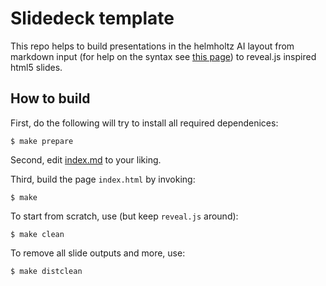 # Slidedeck template

This repo helps to build presentations in the helmholtz AI layout from markdown input (for help on the syntax see [this page](https://github.com/jgm/pandoc/wiki/Using-pandoc-to-produce-reveal.js-slides)) to reveal.js inspired html5 slides.

## How to build

First, do the following will try to install all required dependenices:

```
$ make prepare 
```

Second, edit [index.md](./index.md) to your liking.

Third, build the page `index.html` by invoking:

```
$ make 
```

To start from scratch, use (but keep `reveal.js` around):

```
$ make clean 
```

To remove all slide outputs and more, use:


```
$ make distclean
```
